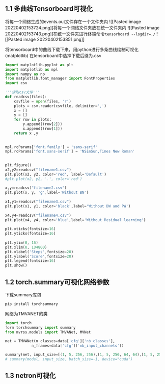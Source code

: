 ## 1.1 多曲线Tensorboard可视化
将每一个网络生成的events.out文件存在一个文件夹内
![[Pasted image 20220402153724.png]]将每一个网络文件夹放在统一文件夹内
![[Pasted image 20220402153743.png]]在统一文件夹进行终端命令`tensorboard --logdir=./`
![[Pasted image 20220402153851.png]]

将tensorboard中的曲线下载下来，用python进行多条曲线绘制可视化(matplotlib)
在tensorboard中选择下载后缀为.csv

```python
import matplotlib.pyplot as plt
import matplotlib as mpl
import numpy as np
from matplotlib.font_manager import FontProperties
import csv
 
'''读取csv文件'''
def readcsv(files):
    csvfile = open(files, 'r')
    plots = csv.reader(csvfile, delimiter=',')
    x = []
    y = []
    for row in plots:
        y.append((row[2])) 
        x.append((row[1]))
    return x ,y
 
 
mpl.rcParams['font.family'] = 'sans-serif'
mpl.rcParams['font.sans-serif'] = 'NSimSun,Times New Roman'
 
 
plt.figure()
x2,y2=readcsv("filename1.csv")
plt.plot(x2, y2, color='red', label='Default')
#plt.plot(x2, y2, '.', color='red')
 
x,y=readcsv("filename2.csv")
plt.plot(x, y, 'g',label='Without BN')
 
x1,y1=readcsv("filename3.csv")
plt.plot(x1, y1, color='black',label='Without DW and PW')
 
x4,y4=readcsv("filename4.csv")
plt.plot(x4, y4, color='blue',label='Without Residual learning')
 
plt.xticks(fontsize=16)
plt.yticks(fontsize=16)
 
plt.ylim(0, 16)
plt.xlim(0, 104800)
plt.xlabel('Steps',fontsize=20)
plt.ylabel('Score',fontsize=20)
plt.legend(fontsize=16)
plt.show()
```




## 1.2 torch.summary可视化网络参数
下载summary库包
```shell
pip install torchsummary
```


网络为TMVANET的类
```python
import torch
form torchsummary import summary
from mvrss.models import TMVANet, MVNet

net = TMVANet(n_classes=data['cfg']['nb_classes'],
			n_frames=data['cfg']['nb_input_channels'])
			
summary(net, input_size=[(1, 5, 256, 256),(1, 5, 256, 64, 64),(1, 5, 256, 64)]， batch_size=-1, device="cuda")
# summary(model, input_size, batch_size=-1, device="cuda")
```


## 1.3 netron可视化
